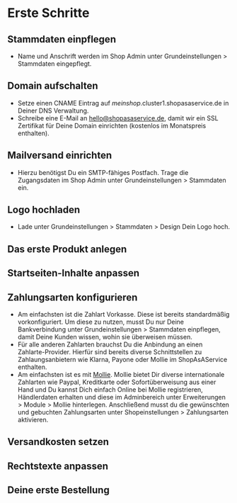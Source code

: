 # Erste Schritte

## Stammdaten einpflegen

* Name und Anschrift werden im Shop Admin unter Grundeinstellungen > Stammdaten eingepflegt.

## Domain aufschalten

* Setze einen CNAME Eintrag auf _meinshop_.cluster1.shopasaservice.de in Deiner DNS Verwaltung.
* Schreibe eine E-Mail an hello@shopasaservice.de, damit wir ein SSL Zertifikat für Deine Domain einrichten (kostenlos im Monatspreis enthalten).

## Mailversand einrichten

* Hierzu benötigst Du ein SMTP-fähiges Postfach. Trage die Zugangsdaten im Shop Admin unter Grundeinstellungen > Stammdaten ein.

## Logo hochladen

* Lade unter Grundeinstellungen > Stammdaten > Design Dein Logo hoch.

## Das erste Produkt anlegen

## Startseiten-Inhalte anpassen

## Zahlungsarten konfigurieren

* Am einfachsten ist die Zahlart Vorkasse. Diese ist bereits standardmäßig vorkonfiguriert. Um diese zu nutzen, musst Du nur Deine Bankverbindung unter Grundeinstellungen > Stammdaten einpflegen, damit Deine Kunden wissen, wohin sie überweisen müssen.
* Für alle anderen Zahlarten brauchst Du die Anbindung an einen Zahlarte-Provider. Hierfür sind bereits diverse Schnittstellen zu Zahlaungsanbietern wie Klarna, Payone oder Mollie im ShopAsAService enthalten.
* Am einfachsten ist es mit [Mollie](https://www.mollie.com/dashboard/signup/4902724?lang=de). Mollie bietet Dir diverse internationale Zahlarten wie Paypal, Kreditkarte oder Sofortüberweisung aus einer Hand und Du kannst Dich einfach Online bei Mollie registrieren, Händlerdaten erhalten und diese im Adminbereich unter Erweiterungen > Module > Mollie hinterlegen. Anschließend musst du die gewünschten und gebuchten Zahlungsarten unter Shopeinstellungen > Zahlungsarten aktivieren.

## Versandkosten setzen

## Rechtstexte anpassen

## Deine erste Bestellung
